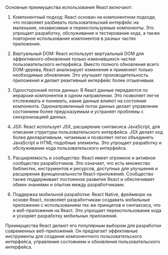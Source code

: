 Основные преимущества использования React включают:

1. Компонентный подход: React основан на компонентном подходе, что позволяет разбивать пользовательский интерфейс на маленькие, независимые и переиспользуемые компоненты. Это упрощает разработку, обслуживание и тестирование кода, а также повторное использование компонентов в разных частях приложения.

2. Виртуальный DOM: React использует виртуальный DOM для эффективного обновления только изменившихся частей пользовательского интерфейса. Вместо полного обновления всего DOM-дерева, React анализирует изменения и применяет только необходимые обновления. Это улучшает производительность приложения и делает реактивный интерфейс более отзывчивым.

3. Односторонний поток данных: В React данные передаются по иерархии компонентов в одном направлении. Это позволяет легче отслеживать и понимать, какие данные влияют на состояние компонента. Однонаправленный поток данных делает управление состоянием более предсказуемым и устраняет проблемы с синхронизацией данных.

4. JSX: React использует JSX, расширение синтаксиса JavaScript, для описания структуры пользовательского интерфейса. JSX делает код более декларативным, читаемым и позволяет легко объединять JavaScript и HTML-подобные элементы. Это упрощает разработку и обслуживание кода пользовательского интерфейса.

5. Расширяемость и сообщество: React имеет огромное и активное сообщество разработчиков. Это означает, что есть множество библиотек, инструментов и ресурсов, доступных для улучшения и расширения функциональности React-приложений. Сообщество также поддерживает постоянное развитие React и обеспечивает обмен знаниями и опытом между разработчиками.

6. Поддержка мобильной разработки: React Native, фреймворк на основе React, позволяет разработчикам создавать мобильные приложения с использованием тех же принципов и синтаксиса, что и веб-приложения на React. Это упрощает переиспользование кода и ускоряет разработку мобильных приложений.

Преимущества React делают его популярным выбором для разработки современных веб-приложений. Он предлагает эффективные инструменты для создания компонентного пользовательского интерфейса, управления состоянием и обновления пользовательского интерфейса.